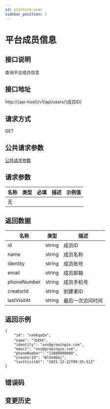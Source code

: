 ```yaml
---
id: platform-user
sidebar_position: 2
---
```


# 平台成员信息

## 接口说明
查询平台成员信息

## 接口地址
http://{api-host}/v1/api/users/{成员ID}

## 请求方式
GET


## 公共请求参数
[公共请求参数](../../open-api#公共请求参数)

## 请求参数
| 名称 | 类型 | 必填 | 描述 | 示例值 |
| --- | --- | --- | --- | --- |
| 无 |  |  |  |  |

## 返回数据
| 名称 | 类型 | 描述 |
| --- | --- | --- |
| id | string | 成员ID |
| name | string | 成员名称 |
| identity | string | 成员账号 |
| email | string | 成员邮箱 |
| phoneNumber | string | 成员手机号 |
| creatorId | string | 创建者ID |
| lastVisitAt | string | 最后一次访问时间 |

## 返回示例
```
{
    "id": "nxGKqxQa",
    "name": "马XXX",
    "identity": "xxx@growingio.com",
    "email": "xxx@growingio.com",
    "phoneNumber": "13800000000",
    "creatorId": "WlGk4Daj",
    "lastVisitAt": "2021-12-22T09:55:51Z"
}
```

## 错误码

## 变更历史